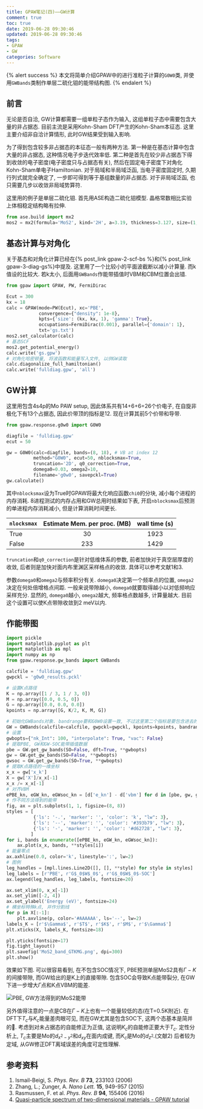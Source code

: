 ```yaml
---
title: GPAW笔记(四)——GW计算
comment: true
toc: true
date: 2019-06-28 09:30:46
updated: 2019-06-28 09:30:46
tags:
- GPAW
- GW
categories: Software
---
```


{% alert success %}
本文将简单介绍GPAW中的进行准粒子计算的`G0W0`类, 并使用`GWBands`类制作单层二硫化钼的能带结构图.
{% endalert %}
<!-- more -->

## 前言

无论是否自洽, GW计算都需要一组单粒子态作为输入, 这组单粒子态中需要包含大量的非占据态. 目前主流是采用Kohn-Sham DFT产生的Kohn-Sham本征态. 这里主要介绍非自洽计算情形, 此时GW结果受到输入影响.

为了得到包含较多非占据态的本征态一般有两种方法. 第一种是在基态计算中包含大量的非占据态, 这种情况电子步迭代效率低. 第二种是首先在较少非占据态下得到收敛的电子密度(电子密度只与占据态有关), 然后在固定电子密度下对角化Kohn-Sham单电子Hamiltonian. 对于局域和半局域泛函, 当电子密度固定时, 久期行列式就完全确定了, 一步即可得到等于基组数量的非占据态. 对于非局域泛函, 也只需要几步以收敛非局域势算符.

这里用的例子是单层二硫化钼. 首先用ASE构造二硫化钼模型. 晶格常数相比实验上体相稳定结构略有拉伸.

```python
from ase.build import mx2
mos2 = mx2(formula='MoS2', kind='2H', a=3.19, thickness=3.127, size=(1, 1, 1), vacuum=5.0)
```

## 基态计算与对角化

关于基态和对角化计算已经在{% post_link gpaw-2-scf-bs %}和{% post_link gpaw-3-diag-gs%}中提及. 这里用了一个比较小的平面波截断以减小计算量. 而k值设的比较大. 若k太小, 后面用`GWBands`作能带插值时VBM和CBM位置会出错.

```python
from gpaw import GPAW, PW, FermiDirac

Ecut = 300
kx = 18
calc = GPAW(mode=PW(Ecut), xc='PBE',
            convergence={"density": 1e-8},
            kpts={'size': (kx, kx, 1), 'gamma': True},
            occupations=FermiDirac(0.001), parallel={'domain': 1},
            txt='gs.txt')
mos2.set_calculator(calc)
# 基态SCF
mos2.get_potential_energy()
calc.write('gs.gpw')
# 对角化哈密顿量, 将波函数和能量写入文件, 以供GW读取
calc.diagonalize_full_hamiltonian()
calc.write('fulldiag.gpw', 'all')
```

## GW计算

这里用包含4s4p的Mo PAW setup, 因此体系共有14+6+6=26个价电子, 在自旋非极化下有13个占据态, 因此价带顶的指标是12. 现在计算其前5个价带和导带.

```python
from gpaw.response.g0w0 import G0W0

diagfile = 'fulldiag.gpw'
ecut = 50

gw = G0W0(calc=diagfile, bands=(8, 18), # VB at index 12
          method="G0W0", ecut=50, nblocksmax=True,
          truncation='2D', q0_correction=True,
          domega0=0.03, omega2=10,
          filename='g0w0', savepckl=True)
gw.calculate()
```

其中`nblocksmax`设为True时GPAW将最大化响应函数`chi0`的分块, 减小每个进程的内存消耗. 8进程测试的内存占用和GW总用时结果如下表, 开启`nblocksmax`后预测的单进程内存消耗减小, 但是计算消耗时间更长.

| `nlocksmax` | Estimate Mem. per proc. (MB) | wall time (s) |
| :---------- | :--------------------------: | :-----------: |
| True        |              30              |     1923      |
| False       |             233              |     1429      |

`truncation`和`q0_correction`是针对低维体系的参数, 前者加快对于真空层厚度的收敛, 后者则是加快对面内布里渊区采样格点的收敛. 具体可以参考文献1和3.

参数`domega0`和`omega2`与频率积分有关. `domega0`决定第一个频率点的位置, `omega2`决定在何处倍增格点间距. 一般来说带隙越小, `domega0`就要取得越小以对低频响应采样充分.  显然的, `domega0`越小, `omega2`越大, 频率格点数越多, 计算量越大. 目前这个设置可以使K点带隙收敛到2 meV以内.

## 作能带图

```python
import pickle
import matplotlib.pyplot as plt
import matplotlib as mpl
import numpy as np
from gpaw.response.gw_bands import GWBands

calcfile = 'fulldiag.gpw'
gwpckl = 'g0w0_results.pckl'

# 设置K点路径
K = np.array([1 / 3, 1 / 3, 0])
M = np.array([0.0, 0.5, 0])
G = np.array([0.0, 0.0, 0.0])
kpoints = np.array([G, K/2, K, M, G])

# 初始化GWBands对象. bandrange要和G0W0设置一致, 不过这里第二个指标是要包含进去的
GW = GWBands(calcfile=calcfile, gwpckl=gwpckl, kpoints=kpoints, bandrange=(8,17))
# 设置
gwbopts={"nk_Int": 100, "interpolate": True, "vac": False}
# 提取PBE, GW和GW-SOC能带插值数据
pbe = GW.get_gw_bands(SO=False, dft=True, **gwbopts)
gw = GW.get_gw_bands(SO=False, **gwbopts)
gwsoc = GW.get_gw_bands(SO=True, **gwbopts)
# 提取K点路径的一维坐标
x_x = gw['x_k']
X = gw['X']/x_x[-1]
x_x /= x_x[-1]
# 对齐VBM
ePBE_kn, eGW_kn, eGWsoc_kn = [d['e_kn'] - d['vbm'] for d in [pbe, gw, gwsoc]]
# 作不同方法得到的能带
fig, ax = plt.subplots(1, 1, figsize=(8, 8))
styles = [
          {'ls': '-.', 'marker': '', 'color': 'k', "lw": 3},
          {'ls': '--', 'marker': '', 'color': '#393b79', "lw": 3},
          {'ls': '-', 'marker': '', 'color': '#d62728', "lw": 3},
         ]
for i, bands in enumerate([ePBE_kn, eGW_kn, eGWsoc_kn]):
    ax.plot(x_x, bands, **styles[i])
# 能量零点
ax.axhline(0.0, color='k', linestyle=':', lw=2)
# 图例
leg_handles = [mpl.lines.Line2D([], [], **style) for style in styles]
leg_labels = [r'PBE', r'G$_0$W$_0$', r'G$_0$W$_0$-SOC']
ax.legend(leg_handles, leg_labels, fontsize=20)

ax.set_xlim(0, x_x[-1])
ax.set_ylim([-2, 4])
ax.set_ylabel('Energy (eV)', fontsize=24)
# 横坐标特殊k点, 并作分割线
for p in X[:-1]:
    plt.axvline(p, color='#AAAAAA', ls='--', lw=2)
labels_K = [r'$\Gamma$', r'$T$', r'$K$', r'$M$', r'$\Gamma$']
plt.xticks(X, labels_K, fontsize=18)

plt.yticks(fontsize=17)
fig.tight_layout()
plt.savefig('MoS2_band_GTKMG.png', dpi=300)
plt.show()
```

效果如下图. 可以很容易看到, 在不包含SOC情况下, PBE预测单层MoS2具有$\Gamma-K$的间接带隙, 而GW给出的是K上的直接带隙. 包含SOC会导致K点能带裂分, 在GW下进一步增大$\Gamma$点和K点VBM的能差.

![PBE, GW方法得到的MoS2能带](MoS2_band_GTKMG.png)

另外值得注意的一点是CB在$\Gamma-K$上也有一个能量较低的态(在T=0.5K附近). 在DFT下$T_c$与$K_c$能量差肉眼可见, 而在GW尤其是包含SOC下, 这两个态基本是简并的. 考虑到对未占据态的自能修正为正值, 这说明$K_c$的自能修正要大于$T_c$. 定性分析上, $T_c$主要是Mo的$d_{x^2-y^2}$和$d_{xy}$在面内成键, 而$K_c$是Mo的$d_{z^2}$.(文献2) 后者较为定域, 从GW修正DFT离域误差的角度可定性理解.

## 参考资料

1. Ismail-Beigi, S. *Phys. Rev. B* **73**, 233103 (2006)
2. Zhang, L.; Zunger, A. *Nano Lett.* **15**, 949-957 (2015)
3. Rasmussen, F. et al. *Phys. Rev. B* **94**, 155406 (2016)
4. [Quasi-particle spectrum of two-dimensional materials - GPAW tutorial](https://wiki.fysik.dtu.dk/gpaw/tutorials/gw_tutorial/gw_tutorial.html#quasi-particle-spectrum-of-two-dimensional-materials)
